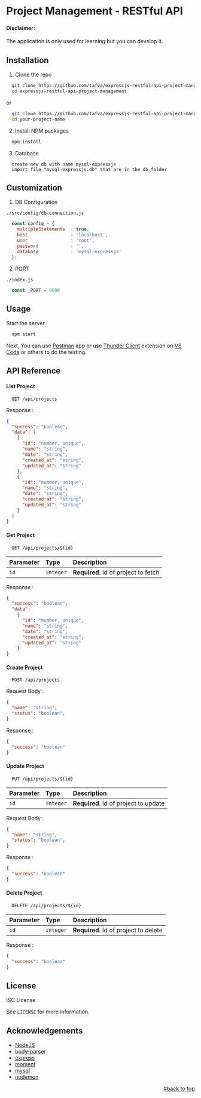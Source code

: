 
# Project Management - RESTful API

#### Disclaimer:

The application is only used for learning but you can develop it.


## Installation

1. Clone the repo
```bash
  git clone https://github.com/tafva/expressjs-restful-api-project-management.git
  cd expressjs-restful-api-project-management
```
or
```bash
  git clone https://github.com/tafva/expressjs-restful-api-project-management.git your-project-name
  cd your-project-name
```

2. Install NPM packages
```bash
  npm install
```

3. Database
```
  create new db with name mysql-expressjs
  import file "mysql-expressjs.db" that are in the db folder
```


## Customization

1. DB Configuration

`./src/config/db-connection.js`
```javascript
  const config = {
    multipleStatements  : true,
    host                : 'localhost',
    user                : 'root',
    password            : '',
    database            : 'mysql-expressjs'
  };
```

2. PORT

`./index.js`
```javascript
  const _PORT = 8080
```


## Usage

Start the server

```bash
  npm start
```

Next, You can use [Postman](https://www.postman.com/) app or use [Thunder Client](https://marketplace.visualstudio.com/items?itemName=rangav.vscode-thunder-client) extension on [VS Code](https://code.visualstudio.com/) or others to do the testing.
## API Reference

#### List Project

```http
  GET /api/projects
```

Response :

```json 
{
  "success": "boolean",
  "data": [
    {
      "id": "number, unique",
      "name": "string",
      "date": "string",
      "created_at": "string",
      "updated_at": "string"
    },
    {
      "id": "number, unique",
      "name": "string",
      "date": "string",
      "created_at": "string",
      "updated_at": "string"
    }
  ]
}
```

#### Get Project

```http
  GET /api/projects/${id}
```

| Parameter | Type     | Description                       |
| :-------- | :------- | :-------------------------------- |
| `id`      | `integer` | **Required**. Id of project to fetch |

Response :

```json 
{
  "success": "boolean",
  "data":
    {
      "id": "number, unique",
      "name": "string",
      "date": "string",
      "created_at": "string",
      "updated_at": "string"
    }
}
```

#### Create Project

```http
  POST /api/projects
```

Request Body :

```json 
{
  "name": "string",
  "status": "boolean",
}
```

Response :

```json 
{
  "success": "boolean"
}
```

#### Update Project

```http
  PUT /api/projects/${id}
```

| Parameter | Type     | Description                       |
| :-------- | :------- | :-------------------------------- |
| `id`      | `integer` | **Required**. Id of project to update |

Request Body :

```json 
{
  "name": "string",
  "status": "boolean",
}
```

Response :

```json 
{
  "success": "boolean"
}
```

#### Delete Project

```http
  DELETE /api/projects/${id}
```

| Parameter | Type     | Description                       |
| :-------- | :------- | :-------------------------------- |
| `id`      | `integer` | **Required**. Id of project to delete |

Response :

```json 
{
  "success": "boolean"
}
```


## License

ISC License

See `LICENSE` for more information.


## Acknowledgements

 - [NodeJS](https://nodejs.org/en/)
 - [body-parser](https://www.npmjs.com/package/body-parser)
 - [express](https://www.npmjs.com/package/express)
 - [moment](https://www.npmjs.com/package/moment)
 - [mysql](https://www.npmjs.com/package/mysql)
 - [nodemon](https://www.npmjs.com/package/nodemon)

<p align="right"><a href="#project-management---restful-api">#back to top</a></p>
